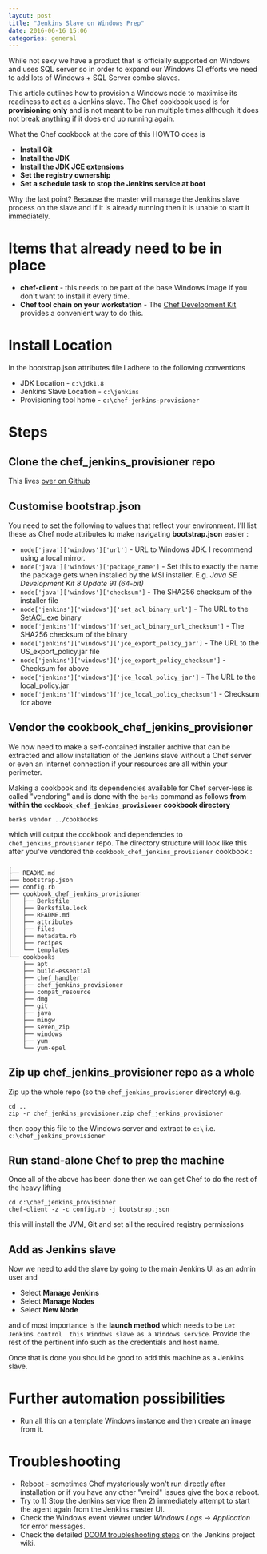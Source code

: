 ```yaml
---
layout: post
title: "Jenkins Slave on Windows Prep"
date: 2016-06-16 15:06
categories: general
---
```


While not sexy we have a product that is officially supported on Windows and
uses SQL server so in order to expand our Windows CI efforts we need to add lots
of Windows + SQL Server combo slaves.

This article outlines how to provision a Windows node to maximise its readiness
to act as a Jenkins slave. The Chef cookbook used is for **provisioning only**
and is not meant to be run multiple times although it does not break anything if
it does end up running again.

What the Chef cookbook at the core of this HOWTO does is

* **Install Git**
* **Install the JDK**
* **Install the JDK JCE extensions**
* **Set the registry ownership**
* **Set a schedule task to stop the Jenkins service at boot**

Why the last point? Because the master will manage the Jenkins slave process on the slave 
and if it is already running then it is unable to start it immediately.

# Items that already need to be in place

* **chef-client** - this needs to be part of the base Windows image if you don't
    want to install it every time.
* **Chef tool chain on your workstation** - The [Chef Development
    Kit](https://downloads.chef.io/chef-dk/) provides a convenient way to do
    this.

# Install Location

In the bootstrap.json attributes file I adhere to the following conventions

* JDK Location - `c:\jdk1.8`
* Jenkins Slave Location - `c:\jenkins`
* Provisioning tool home - `c:\chef-jenkins-provisioner`

# Steps

## Clone the chef_jenkins_provisioner repo

This lives [over on Github](https://github.com/ftclausen/chef_jenkins_provisioner)

## Customise bootstrap.json

You need to set the following to values that reflect your environment. I'll list
these as Chef node attributes to make navigating **bootstrap.json** easier :

* `node['java']['windows']['url']` - URL to Windows JDK. I recommend using a local mirror.
* `node['java']['windows']['package_name']` - Set this to exactly the name the package gets when installed by the MSI installer. E.g. *Java SE Development Kit 8 Update 91 (64-bit)*
* `node['java']['windows']['checksum']` - The SHA256 checksum of the installer file
* `node['jenkins']['windows']['set_acl_binary_url']` - The URL to the [SetACL.exe](https://helgeklein.com/setacl/documentation/command-line-version-setacl-exe/) binary
* `node['jenkins']['windows']['set_acl_binary_url_checksum']` - The SHA256 checksum of the binary
* `node['jenkins']['windows']['jce_export_policy_jar']` - The URL to the US_export_policy.jar file
* `node['jenkins']['windows']['jce_export_policy_checksum']` - Checksum for above
* `node['jenkins']['windows']['jce_local_policy_jar']` - The URL to the local_policy.jar
* `node['jenkins']['windows']['jce_local_policy_checksum']` - Checksum for above

## Vendor the cookbook_chef_jenkins_provisioner

We now need to make a self-contained installer archive that can be extracted and
allow installation of the Jenkins slave without a Chef server or even an
Internet connection if your resources are all within your perimeter.

Making a cookbook and its dependencies available for Chef server-less is called
"vendoring" and is done with the `berks` command as follows **from within the
`cookbook_chef_jenkins_provisioner` cookbook directory**

    berks vendor ../cookbooks

which will output the cookbook and dependencies to `chef_jenkins_provisioner`
repo. The directory structure will look like this after you've vendored the
`cookbook_chef_jenkins_provisioner` cookbook :

    .
    ├── README.md
    ├── bootstrap.json
    ├── config.rb
    ├── cookbook_chef_jenkins_provisioner
    │   ├── Berksfile
    │   ├── Berksfile.lock
    │   ├── README.md
    │   ├── attributes
    │   ├── files
    │   ├── metadata.rb
    │   ├── recipes
    │   └── templates
    └── cookbooks
        ├── apt
        ├── build-essential
        ├── chef_handler
        ├── chef_jenkins_provisioner
        ├── compat_resource
        ├── dmg
        ├── git
        ├── java
        ├── mingw
        ├── seven_zip
        ├── windows
        ├── yum
        └── yum-epel

## Zip up chef_jenkins_provisioner repo as a whole

Zip up the whole repo (so the `chef_jenkins_provisioner` directory) e.g.

    cd ..
    zip -r chef_jenkins_provisioner.zip chef_jenkins_provisioner

then copy this file to the Windows server and extract to `c:\` i.e. `c:\chef_jenkins_provisioner`

## Run stand-alone Chef to prep the machine

Once all of the above has been done then we can get Chef to do the rest of the heavy lifting

    cd c:\chef_jenkins_provisioner
    chef-client -z -c config.rb -j bootstrap.json

this will install the JVM, Git and set all the required registry permissions

## Add as Jenkins slave

Now we need to add the slave by going to the main Jenkins UI as an admin user and

* Select **Manage Jenkins**
* Select **Manage Nodes**
* Select **New Node**

and of most importance is the **launch method** which needs to be `Let Jenkins control 
this Windows slave as a Windows service`. Provide the rest of the pertinent info
such as the credentials and host name.

Once that is done you should be good to add this machine as a Jenkins slave.

# Further automation possibilities

* Run all this on a template Windows instance and then create an image from it.

# Troubleshooting

* Reboot - sometimes Chef mysteriously won't run directly after installation or if you have any other "weird" issues give the box a reboot.
* Try to 1) Stop the Jenkins service then 2) immediately attempt to start the agent again from the Jenkins master UI.
* Check the Windows event viewer under *Windows Logs* -> *Application* for error messages.
* Check the detailed [DCOM troubleshooting steps](https://wiki.jenkins-ci.org/display/JENKINS/Windows+slaves+fail+to+start+via+DCOM) on the Jenkins project wiki.

